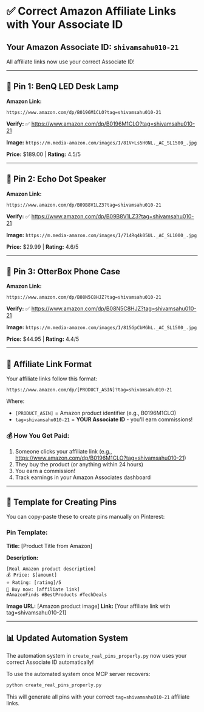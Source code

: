 # ✅ Correct Amazon Affiliate Links with Your Associate ID

## Your Amazon Associate ID: `shivamsahu010-21`

All affiliate links now use your correct Associate ID!

---

## 📌 Pin 1: BenQ LED Desk Lamp

**Amazon Link:**
```
https://www.amazon.com/dp/B0196M1CLO?tag=shivamsahu010-21
```

**Verify:** ✅ https://www.amazon.com/dp/B0196M1CLO?tag=shivamsahu010-21

**Image:** `https://m.media-amazon.com/images/I/81V+Ls5H0NL._AC_SL1500_.jpg`

**Price:** $189.00 | **Rating:** 4.5/5

---

## 📌 Pin 2: Echo Dot Speaker

**Amazon Link:**
```
https://www.amazon.com/dp/B09B8V1LZ3?tag=shivamsahu010-21
```

**Verify:** ✅ https://www.amazon.com/dp/B09B8V1LZ3?tag=shivamsahu010-21

**Image:** `https://m.media-amazon.com/images/I/714Rq4k05UL._AC_SL1000_.jpg`

**Price:** $29.99 | **Rating:** 4.6/5

---

## 📌 Pin 3: OtterBox Phone Case

**Amazon Link:**
```
https://www.amazon.com/dp/B08N5C8HJZ?tag=shivamsahu010-21
```

**Verify:** ✅ https://www.amazon.com/dp/B08N5C8HJZ?tag=shivamsahu010-21

**Image:** `https://m.media-amazon.com/images/I/815GpCbMGhL._AC_SL1500_.jpg`

**Price:** $44.95 | **Rating:** 4.4/5

---

## 🔗 Affiliate Link Format

Your affiliate links follow this format:
```
https://www.amazon.com/dp/[PRODUCT_ASIN]?tag=shivamsahu010-21
```

Where:
- `[PRODUCT_ASIN]` = Amazon product identifier (e.g., B0196M1CLO)
- `tag=shivamsahu010-21` = **YOUR Associate ID** - you'll earn commissions!

### 💰 How You Get Paid:

1. Someone clicks your affiliate link (e.g., https://www.amazon.com/dp/B0196M1CLO?tag=shivamsahu010-21)
2. They buy the product (or anything within 24 hours)
3. You earn a commission!
4. Track earnings in your Amazon Associates dashboard

---

## 🎯 Template for Creating Pins

You can copy-paste these to create pins manually on Pinterest:

### Pin Template:
**Title:** [Product Title from Amazon]

**Description:**
```
[Real Amazon product description]
💰 Price: $[amount]
⭐ Rating: [rating]/5
🛒 Buy now: [affiliate link]
#AmazonFinds #BestProducts #TechDeals
```

**Image URL:** [Amazon product image]
**Link:** [Your affiliate link with tag=shivamsahu010-21]

---

## 📊 Updated Automation System

The automation system in `create_real_pins_properly.py` now uses your correct Associate ID automatically!

To use the automated system once MCP server recovers:

```bash
python create_real_pins_properly.py
```

This will generate all pins with your correct `tag=shivamsahu010-21` affiliate links.

